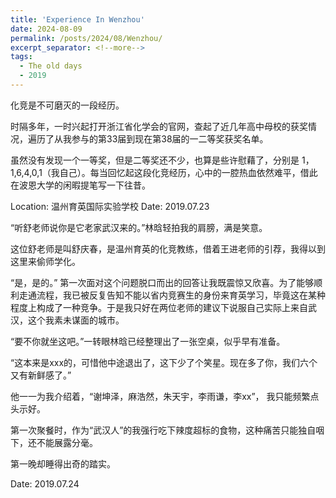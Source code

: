 ```yaml
---
title: 'Experience In Wenzhou'
date: 2024-08-09
permalink: /posts/2024/08/Wenzhou/
excerpt_separator: <!--more-->
tags:
  - The old days
  - 2019
---
```

化竞是不可磨灭的一段经历。 

时隔多年，一时兴起打开浙江省化学会的官网，查起了近几年高中母校的获奖情况，遍历了从我参与的第33届到现在第38届的一二等奖获奖名单。

虽然没有发现一个一等奖，但是二等奖还不少，也算是些许慰藉了，分别是 1，1,6,4,0,1（我自己）。每当回忆起这段化竞经历，心中的一腔热血依然难平，借此在波恩大学的闲暇提笔写一下往昔。 <!--more-->


Location: 温州育英国际实验学校
Date: 2019.07.23

“听舒老师说你是它老家武汉来的。”林晗轻拍我的肩膀，满是笑意。

这位舒老师是叫舒庆春，是温州育英的化竞教练，借着王进老师的引荐，我得以到这里来偷师学化。

“是，是的。” 第一次面对这个问题脱口而出的回答让我既震惊又欣喜。为了能够顺利走通流程，我已被反复告知不能以省内竞赛生的身份来育英学习，毕竟这在某种程度上构成了一种竞争。于是我只好在两位老师的建议下说服自己实际上来自武汉，这个我素未谋面的城市。

“要不你就坐这吧。”一转眼林晗已经整理出了一张空桌，似乎早有准备。

“这本来是xxx的，可惜他中途退出了，这下少了个笑星。现在多了你，我们六个又有新鲜感了。”

他一一为我介绍着，“谢坤泽，麻浩然，朱天宇，李雨谦，李xx”， 我只能频繁点头示好。

第一次聚餐时，作为“武汉人”的我强行吃下辣度超标的食物，这种痛苦只能独自咽下，还不能展露分毫。

第一晚却睡得出奇的踏实。


Date: 2019.07.24






